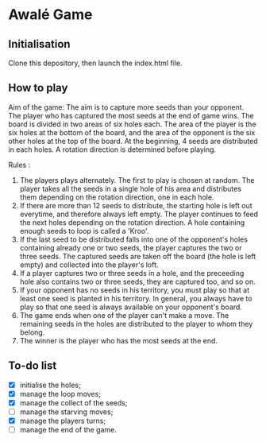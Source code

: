 # Awalé Game
## Initialisation 

Clone this depository, then launch the index.html file.

## How to play

Aim of the game: The aim is to capture more seeds than your opponent. The player who has captured the most seeds at the end of game wins.
The board is divided in two areas of six holes each. The area of the player is the six holes at the bottom of the board, and the area of the opponent is the six other holes at the top of the board. 
At the beginning, 4 seeds are distributed in each holes.
A rotation direction is determined before playing.

Rules :
1. The players plays alternately. The first to play is chosen at random. The player takes all the seeds in a single hole of his area and distributes them depending on the rotation direction, one in each hole.
2. If there are more than 12 seeds to distribute, the starting hole is left out everytime, and therefore always left empty. The player continues to feed the next holes depending on the rotation direction. A hole containing enough seeds to loop is called a 'Kroo'. 
3. If the last seed to be distributed falls into one of the opponent's holes containing already one or two seeds, the player captures the two or three seeds. The captured seeds are taken off the board (the hole is left empty) and collected into the player's loft. 
4. If a player captures two or three seeds in a hole, and the preceeding hole also contains two or three seeds, they are captured too, and so on. 
5. If your opponent has no seeds in his territory, you must play so that at least one seed is planted in his territory. In general, you always have to play so that one seed is always available on your opponent's board.
6. The game ends when one of the player can't make a move. The remaining seeds in the holes are distributed to the player to whom they belong.
7. The winner is the player who has the most seeds at the end.

## To-do list 

- [x] initialise the holes;
- [x] manage the loop moves;
- [x] manage the collect of the seeds;
- [ ] manage the starving moves;
- [x] manage the players turns;
- [ ] manage the end of the game.